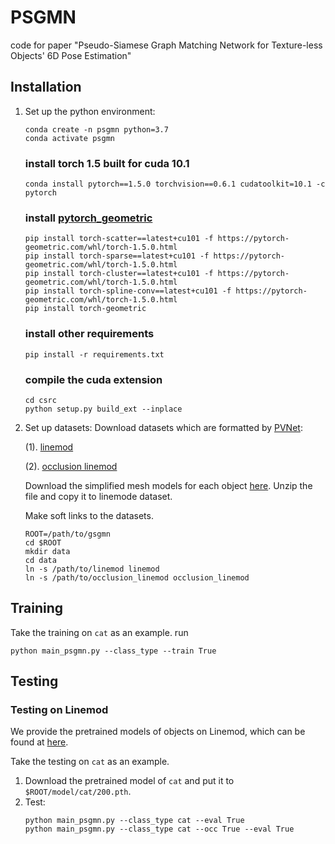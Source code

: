 # PSGMN
code for paper "Pseudo-Siamese Graph Matching Network for Texture-less Objects' 6D Pose Estimation"

## Installation

1. Set up the python environment:
    ```
    conda create -n psgmn python=3.7
    conda activate psgmn
    ```
    ### install torch 1.5 built for cuda 10.1
    ```
    conda install pytorch==1.5.0 torchvision==0.6.1 cudatoolkit=10.1 -c pytorch
    ```
    ### install [pytorch_geometric](https://pytorch-geometric.readthedocs.io/en/latest/notes/installation.html)
    ```
    pip install torch-scatter==latest+cu101 -f https://pytorch-geometric.com/whl/torch-1.5.0.html
    pip install torch-sparse==latest+cu101 -f https://pytorch-geometric.com/whl/torch-1.5.0.html
    pip install torch-cluster==latest+cu101 -f https://pytorch-geometric.com/whl/torch-1.5.0.html
    pip install torch-spline-conv==latest+cu101 -f https://pytorch-geometric.com/whl/torch-1.5.0.html
    pip install torch-geometric
    ```
    ### install other requirements
    ```
    pip install -r requirements.txt
    ```
    ### compile the cuda extension
    ```
    cd csrc
    python setup.py build_ext --inplace 
    ```
2. Set up datasets:
    Download datasets which are formatted by [PVNet](https://github.com/zju3dv/clean-pvnet):

    (1). [linemod](https://zjueducn-my.sharepoint.com/:u:/g/personal/pengsida_zju_edu_cn/EXK2K0B-QrNPi8MYLDFHdB8BQm9cWTxRGV9dQgauczkVYQ?e=beftUz)

    (2). [occlusion linemod](https://zjueducn-my.sharepoint.com/:u:/g/personal/pengsida_zju_edu_cn/ESXrP0zskd5IvvuvG3TXD-4BMgbDrHZ_bevurBrAcKE5Dg?e=r0EgoA)

    Download the simplified mesh models for each object [here](https://ussteducn-my.sharepoint.com/:u:/g/personal/wuchenrui_usst_edu_cn/EaTRLzrbFgxMnJpKLYh2w7ABWtK4-xfrLAmJ9my66uzTKw?e=5sMqkw). Unzip the file and copy it to linemode dataset.

    Make soft links to the datasets.
    ```
    ROOT=/path/to/gsgmn
    cd $ROOT
    mkdir data
    cd data
    ln -s /path/to/linemod linemod
    ln -s /path/to/occlusion_linemod occlusion_linemod
    ```
## Training
Take the training on `cat` as an example.
   run
   ```
   python main_psgmn.py --class_type --train True
   ```
## Testing

### Testing on Linemod

We provide the pretrained models of objects on Linemod, which can be found at [here](https://ussteducn-my.sharepoint.com/:f:/g/personal/wuchenrui_usst_edu_cn/EuhOxm1AAOhAh108zNxiZ7UBab41UGRtjX6Z1jw0xQcGEg?e=US6rWq).

Take the testing on `cat` as an example.


1. Download the pretrained model of `cat` and put it to `$ROOT/model/cat/200.pth`.
2. Test:
    ```
    python main_psgmn.py --class_type cat --eval True
    python main_psgmn.py --class_type cat --occ True --eval True
    ```
